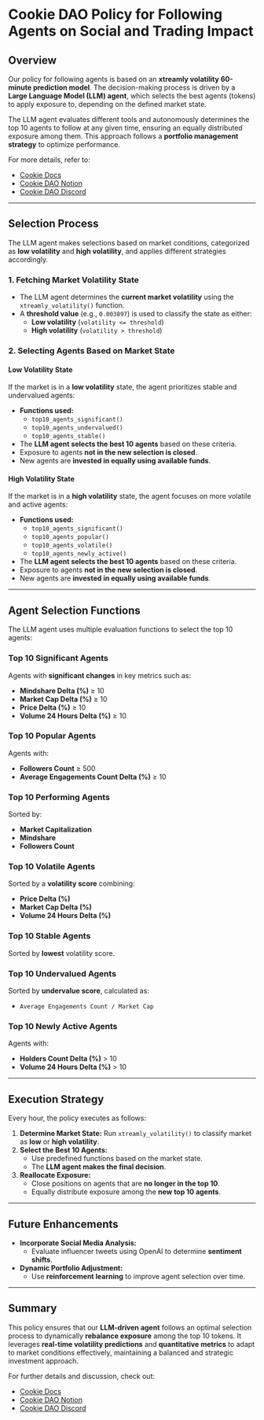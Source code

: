 # Cookie DAO Policy for Following Agents on Social and Trading Impact

## Overview

Our policy for following agents is based on an **xtreamly volatility 60-minute prediction model**. The decision-making process is driven by a **Large Language Model (LLM) agent**, which selects the best agents (tokens) to apply exposure to, depending on the defined market state.

The LLM agent evaluates different tools and autonomously determines the top 10 agents to follow at any given time, ensuring an equally distributed exposure among them. This approach follows a **portfolio management strategy** to optimize performance.

For more details, refer to:

- [Cookie Docs](https://docs.cookie.fun/#/)
- [Cookie DAO Notion](https://cookiedao.notion.site/Cookie-DeFAI-Hackathon-17ddcd6f6625800dab49d8fb103ecc48)
- [Cookie DAO Discord](https://discord.com/channels/994904272489680917/@home)

---

## Selection Process

The LLM agent makes selections based on market conditions, categorized as **low volatility** and **high volatility**, and applies different strategies accordingly.

### **1. Fetching Market Volatility State**

- The LLM agent determines the **current market volatility** using the `xtreamly_volatility()` function.
- A **threshold value** (e.g., `0.003897`) is used to classify the state as either:
  - **Low volatility** (`volatility <= threshold`)
  - **High volatility** (`volatility > threshold`)

### **2. Selecting Agents Based on Market State**

#### **Low Volatility State**

If the market is in a **low volatility** state, the agent prioritizes stable and undervalued agents:

- **Functions used:**
  - `top10_agents_significant()`
  - `top10_agents_undervalued()`
  - `top10_agents_stable()`
- The **LLM agent selects the best 10 agents** based on these criteria.
- Exposure to agents **not in the new selection is closed**.
- New agents are **invested in equally using available funds**.

#### **High Volatility State**

If the market is in a **high volatility** state, the agent focuses on more volatile and active agents:

- **Functions used:**
  - `top10_agents_significant()`
  - `top10_agents_popular()`
  - `top10_agents_volatile()`
  - `top10_agents_newly_active()`
- The **LLM agent selects the best 10 agents** based on these criteria.
- Exposure to agents **not in the new selection is closed**.
- New agents are **invested in equally using available funds**.

---

## Agent Selection Functions

The LLM agent uses multiple evaluation functions to select the top 10 agents:

### **Top 10 Significant Agents**

Agents with **significant changes** in key metrics such as:

- **Mindshare Delta (%)** ≥ 10
- **Market Cap Delta (%)** ≥ 10
- **Price Delta (%)** ≥ 10
- **Volume 24 Hours Delta (%)** ≥ 10

### **Top 10 Popular Agents**

Agents with:

- **Followers Count** ≥ 500
- **Average Engagements Count Delta (%)** ≥ 10

### **Top 10 Performing Agents**

Sorted by:

- **Market Capitalization**
- **Mindshare**
- **Followers Count**

### **Top 10 Volatile Agents**

Sorted by a **volatility score** combining:

- **Price Delta (%)**
- **Market Cap Delta (%)**
- **Volume 24 Hours Delta (%)**

### **Top 10 Stable Agents**

Sorted by **lowest** volatility score.

### **Top 10 Undervalued Agents**

Sorted by **undervalue score**, calculated as:

- `Average Engagements Count / Market Cap`

### **Top 10 Newly Active Agents**

Agents with:

- **Holders Count Delta (%)** > 10
- **Volume 24 Hours Delta (%)** > 10

---

## Execution Strategy

Every hour, the policy executes as follows:

1. **Determine Market State:** Run `xtreamly_volatility()` to classify market as **low** or **high volatility**.
2. **Select the Best 10 Agents:**
   - Use predefined functions based on the market state.
   - The **LLM agent makes the final decision**.
3. **Reallocate Exposure:**
   - Close positions on agents that are **no longer in the top 10**.
   - Equally distribute exposure among the **new top 10 agents**.

---

## Future Enhancements

- **Incorporate Social Media Analysis:**
  - Evaluate influencer tweets using OpenAI to determine **sentiment shifts**.
- **Dynamic Portfolio Adjustment:**
  - Use **reinforcement learning** to improve agent selection over time.

---

## Summary

This policy ensures that our **LLM-driven agent** follows an optimal selection process to dynamically **rebalance exposure** among the top 10 tokens. It leverages **real-time volatility predictions** and **quantitative metrics** to adapt to market conditions effectively, maintaining a balanced and strategic investment approach.

For further details and discussion, check out:

- [Cookie Docs](https://docs.cookie.fun/#/)
- [Cookie DAO Notion](https://cookiedao.notion.site/Cookie-DeFAI-Hackathon-17ddcd6f6625800dab49d8fb103ecc48)
- [Cookie DAO Discord](https://discord.com/channels/994904272489680917/@home)
